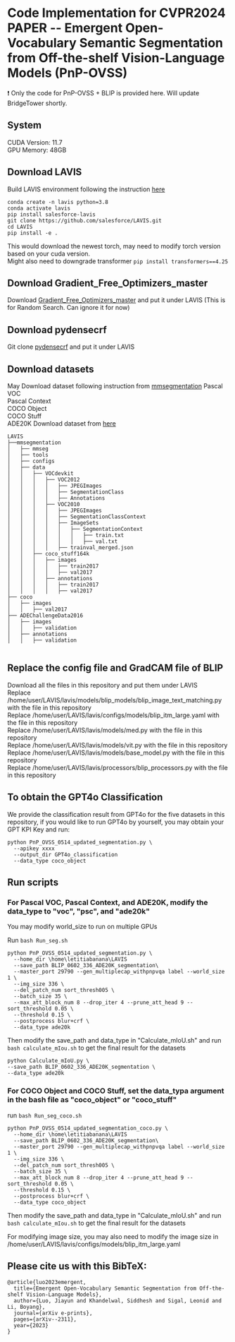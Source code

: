 # Code Implementation for CVPR2024 PAPER -- Emergent Open-Vocabulary Semantic Segmentation from Off-the-shelf Vision-Language Models (PnP-OVSS)

:exclamation: Only the code for PnP-OVSS + BLIP is provided here. Will update BridgeTower shortly.

## System 
CUDA Version: 11.7  <br>
GPU Memory: 48GB <br>


## Download LAVIS
Build LAVIS environment following the instruction [here](https://www.google.com](https://github.com/salesforce/LAVIS/tree/ac8fc98c93c02e2dfb727e24a361c4c309c8dbbc?tab=readme-ov-file#installation)https://github.com/salesforce/LAVIS/tree/ac8fc98c93c02e2dfb727e24a361c4c309c8dbbc?tab=readme-ov-file#installation)
```
conda create -n lavis python=3.8 
conda activate lavis 
pip install salesforce-lavis 
git clone https://github.com/salesforce/LAVIS.git 
cd LAVIS 
pip install -e .
```
This would download the newest torch, may need to modify torch version based on your cuda version. <br>
Might also need to downgrade transformer
`pip install transformers==4.25`

## Download Gradient_Free_Optimizers_master

Download [Gradient_Free_Optimizers_master](https://github.com/SimonBlanke/Gradient-Free-Optimizers) and put it under LAVIS (This is for Random Search. Can ignore it for now)

## Download pydensecrf

Git clone [pydensecrf](https://github.com/lucasb-eyer/pydensecrf) and put it under LAVIS 

## Download datasets
May Download dataset following instruction from [mmsegmentation](https://github.com/open-mmlab/mmsegmentation/blob/main/docs/en/user_guides/2_dataset_prepare.md#pascal-context)
Pascal VOC <br>
Pascal Context <br>
COCO Object <br>
COCO Stuff <br>
ADE20K Download dataset from [here](http://groups.csail.mit.edu/vision/datasets/ADE20K/request_data/) <br>


```
LAVIS
├──mmsegmentation
│   ├── mmseg
│   ├── tools
│   ├── configs
│   ├── data
│   │   ├── VOCdevkit
│   │   │   ├── VOC2012
│   │   │   │   ├── JPEGImages
│   │   │   │   ├── SegmentationClass
│   │   │   │   ├── Annotations
│   │   │   ├── VOC2010
│   │   │   │   ├── JPEGImages
│   │   │   │   ├── SegmentationClassContext
│   │   │   │   ├── ImageSets
│   │   │   │   │   ├── SegmentationContext
│   │   │   │   │   │   ├── train.txt
│   │   │   │   │   │   ├── val.txt
│   │   │   │   ├── trainval_merged.json
│   │   ├── coco_stuff164k
│   │   │   ├── images
│   │   │   │   ├── train2017
│   │   │   │   ├── val2017
│   │   │   ├── annotations
│   │   │   │   ├── train2017
│   │   │   │   ├── val2017
├── coco
│   ├── images
│   │   ├── val2017
├── ADEChallengeData2016
│   ├── images
│   │   ├── validation
│   ├── annotations
│   │   ├── validation


```

## Replace the config file and GradCAM file of BLIP
Download all the files in this repository and put them under LAVIS <br>
Replace /home/user/LAVIS/lavis/models/blip_models/blip_image_text_matching.py with the file in this repository <br>
Replace /home/user/LAVIS/lavis/configs/models/blip_itm_large.yaml with the file in this repository <br>
Replace /home/user/LAVIS/lavis/models/med.py with the file in this repository <br>
Replace /home/user/LAVIS/lavis/models/vit.py with the file in this repository <br>
Replace /home/user/LAVIS/lavis/models/base_model.py with the file in this repository <br>
Replace /home/user/LAVIS/lavis/processors/blip_processors.py with the file in this repository <br>


## To obtain the GPT4o Classification
We provide the classification result from GPT4o for the five datasets in this repository, if you would like to run GPT4o by yourself, you may obtain your GPT KPI Key and run:

```
python PnP_OVSS_0514_updated_segmentation.py \
  --apikey xxxx
  --output_dir GPT4o_classification
  --data_type coco_object 
```


## Run scripts

### For Pascal VOC, Pascal Context, and ADE20K, modify the data_type to "voc", "psc", and "ade20k" <br>
You may modify world_size to run on multiple GPUs <br>

Run `bash Run_seg.sh`
```
python PnP_OVSS_0514_updated_segmentation.py \
  --home_dir \home\letitiabanana\LAVIS
  --save_path BLIP_0602_336_ADE20K_segmentation\
  --master_port 29790 --gen_multiplecap_withpnpvqa label --world_size 1 \
  --img_size 336 \
  --del_patch_num sort_thresh005 \
  --batch_size 35 \
  --max_att_block_num 8 --drop_iter 4 --prune_att_head 9 --sort_threshold 0.05 \
  --threshold 0.15 \
  --postprocess blur+crf \
  --data_type ade20k
```
Then modify the save_path and data_type in "Calculate_mIoU.sh" and run `bash calculate_mIou.sh` to get the final result for the datasets

```
python Calculate_mIoU.py \
--save_path BLIP_0602_336_ADE20K_segmentation \
--data_type ade20k
```


### For COCO Object and COCO Stuff, set the data_typa argument in the bash file as "coco_object" or "coco_stuff"  <br>

run `bash Run_seg_coco.sh`
```
python PnP_OVSS_0514_updated_segmentation_coco.py \
  --home_dir \home\letitiabanana\LAVIS
  --save_path BLIP_0602_336_ADE20K_segmentation\
  --master_port 29790 --gen_multiplecap_withpnpvqa label --world_size 1 \
  --img_size 336 \
  --del_patch_num sort_thresh005 \
  --batch_size 35 \
  --max_att_block_num 8 --drop_iter 4 --prune_att_head 9 --sort_threshold 0.05 \
  --threshold 0.15 \
  --postprocess blur+crf \
  --data_type coco_object
```
Then modify the save_path and data_type in "Calculate_mIoU.sh" and run `bash calculate_mIou.sh` to get the final result for the datasets




For modifying image size, you may also need to modify the image size in /home/user/LAVIS/lavis/configs/models/blip_itm_large.yaml <br>


## Please cite us with this BibTeX:
```
@article{luo2023emergent,
  title={Emergent Open-Vocabulary Semantic Segmentation from Off-the-shelf Vision-Language Models},
  author={Luo, Jiayun and Khandelwal, Siddhesh and Sigal, Leonid and Li, Boyang},
  journal={arXiv e-prints},
  pages={arXiv--2311},
  year={2023}
}
```
